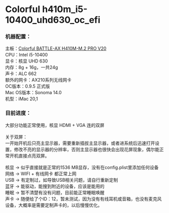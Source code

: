 # Colorful h410m_i5-10400_uhd630_oc_efi

### 机器配置：

主板：[Colorful BATTLE-AX H410M-M.2 PRO V20](https://colorful.cn/home/Product?id=826&mid=84)</br>
CPU：Intel i5-10400</br>
显卡：核显 UHD 630</br>
内存：8g + 16g，一共24g</br>
声卡：ALC 662</br>
额外的网卡：AX210系列无线网卡</br>
OC版本：0.9.5 正式版</br>
Mac OS版本：Sonoma 14.0</br>
机型：iMac 20,1</br>

### 目前进度：

大部分功能正常使用，核显 HDMI + VGA 连的双屏</br></br>
关于双屏：</br>
一开始开机后只亮主显示器，需要重新插拔主显示器，或者进系统后迅速打开设置，修改不亮的显示器的分辨率，否则主显示器也很快会出现花屏现象，偶尔能正常开机直接点亮双屏。</br></br>
核显 -> 似乎直接就是正常的1536 MB显存，没有在config.plist里添加任何设备</br>
网络 -> WIFI + 有线网卡 都正常上网</br>
USB -> 有定制过，如导致USB相关问题，请自行重新定制</br>
蓝牙 -> 能驱动，能搜到附近的设备，应该是能用的</br>
睡眠 -> 暂不清楚有没有问题，目前能正常睡眠唤醒</br>
声卡 -> 随便给了个ID：12，暂未测试，因为没有有线耳机或音箱，也没有麦克风设备，大概率是需要定制声卡的，以后慢慢优化。
